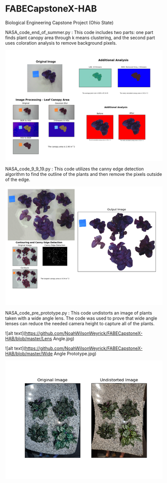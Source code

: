 # FABECapstoneX-HAB
Biological Engineering Capstone Project (Ohio State) 

NASA_code_end_of_summer.py :
This code includes two parts: one part finds plant canopy area through k means clustering, and the second part uses coloration analysis to remove background pixels.

![alt text](https://github.com/NoahWilsonWeyrick/FABECapstoneX-HAB/blob/master/End%20of%20Summer.png)


NASA_code_9_9_19.py : 
This code utilizes the canny edge detection algorithm to find the outline of the plants and then remove the pixels outside of the edge.

![alt text](https://github.com/NoahWilsonWeyrick/FABECapstoneX-HAB/blob/master/9-9-19.png)


NASA_code_pre_prototype.py :
This code undistorts an image of plants taken with a wide angle lens. The code was used to prove that wide angle lenses can reduce the needed camera height to capture all of the plants.

![alt text](https://github.com/NoahWilsonWeyrick/FABECapstoneX-HAB/blob/master/Lens Angle.jpg)

![alt text](https://github.com/NoahWilsonWeyrick/FABECapstoneX-HAB/blob/master/Wide Angle Prototype.jpg)

![alt text](https://github.com/NoahWilsonWeyrick/FABECapstoneX-HAB/blob/master/pre_prototype.png)


